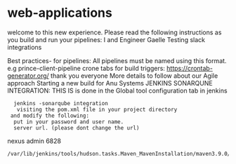 # web-applications
welcome to this new experience. Please read the following instructions as you build and run your pipelines: 
I and Engineer Gaelle Testing slack integrations

Best practices- for pipelines:
All pipelines must be named using this format. e.g prince-client-pipeline
crone tabs for build triggers:  https://crontab-generator.org/
thank you everyone
More details to follow about our Agile approach 
Starting a new build for Anu Systems
JENKINS SONARQUNE INTEGRATION:
THIS IS is done in the Global tool configuration tab in jenkins

      jenkins -sonarqube integration 
       visiting the pom.xml file in your project directory
     and modify the following:
      put in your password and user name.
      server url. (please dont change the url)




   <server>
      <id>nexus</id>
      <username>admin</username>
       <password>6828</password>
    </server>


    /var/lib/jenkins/tools/hudson.tasks.Maven_MavenInstallation/maven3.9.0/conf